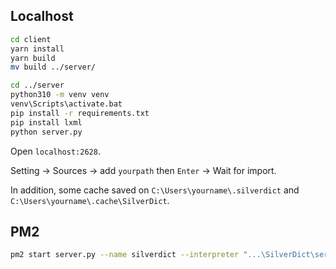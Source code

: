 ## Localhost

```sh
cd client
yarn install
yarn build
mv build ../server/
```

```sh
cd ../server
python310 -m venv venv
venv\Scripts\activate.bat
pip install -r requirements.txt
pip install lxml
python server.py
```

Open `localhost:2628`.

Setting → Sources → add `yourpath` then `Enter` → Wait for import.

In addition, some cache saved on `C:\Users\yourname\.silverdict` and `C:\Users\yourname\.cache\SilverDict`.

## PM2

```sh
pm2 start server.py --name silverdict --interpreter "...\SilverDict\server\venv\Scripts\python.exe" --cwd "...\SilverDict\server" 
```